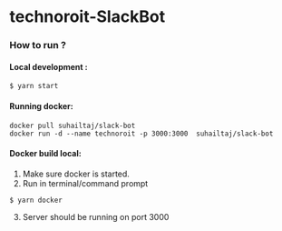 # technoroit-SlackBot

### How to run ?

#### Local development :
```
$ yarn start
```

#### Running docker:

```
docker pull suhailtaj/slack-bot
docker run -d --name technoroit -p 3000:3000  suhailtaj/slack-bot
```


#### Docker build local:
1. Make sure docker is started.
2. Run in terminal/command prompt 
```
$ yarn docker
```
3. Server should be running on port 3000